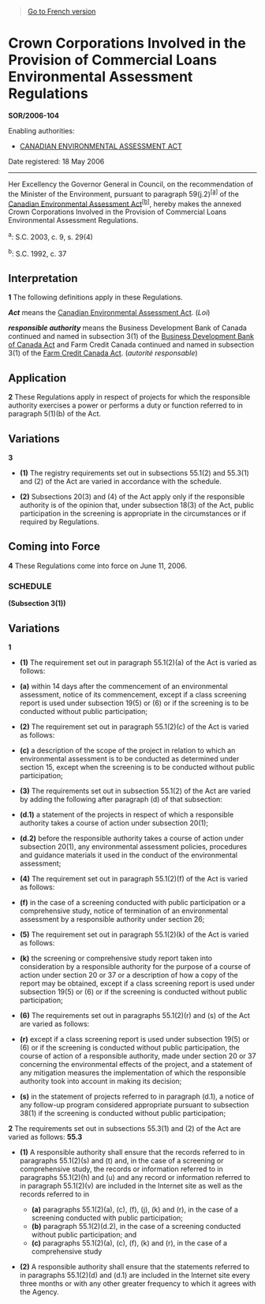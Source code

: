 > [Go to French version](/fr/Règlements/Décrets,%20ordonnances%20et%20règlements%20statutaires/2006/104.md)

# Crown Corporations Involved in the Provision of Commercial Loans Environmental Assessment Regulations

**SOR/2006-104**

Enabling authorities: 
- [CANADIAN ENVIRONMENTAL ASSESSMENT ACT](/en/Acts/Statutes%20of%20Canada/1992/c.%2037.md)

Date registered: 18 May 2006

----------

Her Excellency the Governor General in Council, on the recommendation of the Minister of the Environment, pursuant to paragraph 59(j.2)<sup><a href='#footnotea_e'>[a]</a></sup> of the [Canadian Environmental Assessment Act](/en/Acts/Statutes%20of%20Canada/1992/c.%2037.md)<sup><a href='#footnoteb_e'>[b]</a></sup>, hereby makes the annexed Crown Corporations Involved in the Provision of Commercial Loans Environmental Assessment Regulations.

<a name='footnotea_e'><sup>a</sup></a>: S.C. 2003, c. 9, s. 29(4)<br />

<a name='footnoteb_e'><sup>b</sup></a>: S.C. 1992, c. 37<br />




## Interpretation


**1** The following definitions apply in these Regulations.

***Act*** means the [Canadian Environmental Assessment Act](/en/Acts/Statutes%20of%20Canada/1992/c.%2037.md). (*Loi*)

***responsible authority*** means the Business Development Bank of Canada continued and named in subsection 3(1) of the [Business Development Bank of Canada Act](/en/Acts/Statutes%20of%20Canada/1995/c.%2028.md) and Farm Credit Canada continued and named in subsection 3(1) of the [Farm Credit Canada Act](/en/Acts/Statutes%20of%20Canada/1993/c.%2014.md). (*autorité responsable*)




## Application


**2** These Regulations apply in respect of projects for which the responsible authority exercises a power or performs a duty or function referred to in paragraph 5(1)(b) of the Act.




## Variations


**3** 

- **(1)** The registry requirements set out in subsections 55.1(2) and 55.3(1) and (2) of the Act are varied in accordance with the schedule.

- **(2)** Subsections 20(3) and (4) of the Act apply only if the responsible authority is of the opinion that, under subsection 18(3) of the Act, public participation in the screening is appropriate in the circumstances or if required by Regulations.




## Coming into Force


**4** These Regulations come into force on June 11, 2006.




### **SCHEDULE** 
**(Subsection 3(1))**
## Variations
**1** 

- **(1)** The requirement set out in paragraph 55.1(2)(a) of the Act is varied as follows:

- **(a)** within 14 days after the commencement of an environmental assessment, notice of its commencement, except if a class screening report is used under subsection 19(5) or (6) or if the screening is to be conducted without public participation;



- **(2)** The requirement set out in paragraph 55.1(2)(c) of the Act is varied as follows:

- **(c)** a description of the scope of the project in relation to which an environmental assessment is to be conducted as determined under section 15, except when the screening is to be conducted without public participation;



- **(3)** The requirements set out in subsection 55.1(2) of the Act are varied by adding the following after paragraph (d) of that subsection:

- **(d.1)** a statement of the projects in respect of which a responsible authority takes a course of action under subsection 20(1);
- **(d.2)** before the responsible authority takes a course of action under subsection 20(1), any environmental assessment policies, procedures and guidance materials it used in the conduct of the environmental assessment;



- **(4)** The requirement set out in paragraph 55.1(2)(f) of the Act is varied as follows:

- **(f)** in the case of a screening conducted with public participation or a comprehensive study, notice of termination of an environmental assessment by a responsible authority under section 26;



- **(5)** The requirement set out in paragraph 55.1(2)(k) of the Act is varied as follows:

- **(k)** the screening or comprehensive study report taken into consideration by a responsible authority for the purpose of a course of action under section 20 or 37 or a description of how a copy of the report may be obtained, except if a class screening report is used under subsection 19(5) or (6) or if the screening is conducted without public participation;



- **(6)** The requirements set out in paragraphs 55.1(2)(r) and (s) of the Act are varied as follows:

- **(r)** except if a class screening report is used under subsection 19(5) or (6) or if the screening is conducted without public participation, the course of action of a responsible authority, made under section 20 or 37 concerning the environmental effects of the project, and a statement of any mitigation measures the implementation of which the responsible authority took into account in making its decision;
- **(s)** in the statement of projects referred to in paragraph (d.1), a notice of any follow-up program considered appropriate pursuant to subsection 38(1) if the screening is conducted without public participation;




**2** The requirements set out in subsections 55.3(1) and (2) of the Act are varied as follows:
**55.3** 

- **(1)** A responsible authority shall ensure that the records referred to in paragraphs 55.1(2)(s) and (t) and, in the case of a screening or comprehensive study, the records or information referred to in paragraphs 55.1(2)(h) and (u) and any record or information referred to in paragraph 55.1(2)(v) are included in the Internet site as well as the records referred to in
	- **(a)** paragraphs 55.1(2)(a), (c), (f), (j), (k) and (r), in the case of a screening conducted with public participation;
	- **(b)** paragraph 55.1(2)(d.2), in the case of a screening conducted without public participation; and
	- **(c)** paragraphs 55.1(2)(a), (c), (f), (k) and (r), in the case of a comprehensive study

- **(2)** A responsible authority shall ensure that the statements referred to in paragraphs 55.1(2)(d) and (d.1) are included in the Internet site every three months or with any other greater frequency to which it agrees with the Agency.






